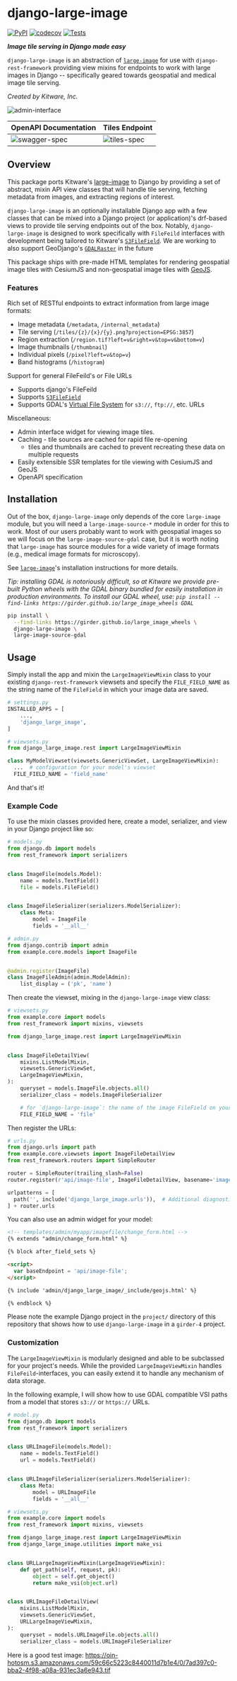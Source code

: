 # django-large-image

[![PyPI](https://img.shields.io/pypi/v/django-large-image.svg?logo=python&logoColor=white)](https://pypi.org/project/django-large-image/)
[![codecov](https://codecov.io/gh/ResonantGeoData/django-large-image/branch/main/graph/badge.svg?token=VBK1F6JWNY)](https://codecov.io/gh/ResonantGeoData/django-large-image)
[![Tests](https://github.com/ResonantGeoData/django-large-image/actions/workflows/ci.yml/badge.svg)](https://github.com/ResonantGeoData/django-large-image/actions/workflows/ci.yml)

***Image tile serving in Django made easy***

`django-large-image` is an abstraction of [`large-image`](https://github.com/girder/large_image)
for use with `django-rest-framework` providing view mixins for endpoints to
work with large images in Django -- specifically geared towards geospatial and
medical image tile serving.

*Created by Kitware, Inc.*

![admin-interface](https://raw.githubusercontent.com/ResonantGeoData/django-large-image/main/doc/admin.png)

| OpenAPI Documentation | Tiles Endpoint |
|---|---|
|![swagger-spec](https://raw.githubusercontent.com/ResonantGeoData/django-large-image/main/doc/swagger.png) | ![tiles-spec](https://raw.githubusercontent.com/ResonantGeoData/django-large-image/main/doc/tiles_endpoint.png)|


## Overview

This package ports Kitware's [large-image](https://github.com/girder/large_image)
to Django by providing a set of abstract, mixin API view classes that will
handle tile serving, fetching metadata from images, and extracting regions of
interest.

`django-large-image` is an optionally installable Django app with
a few classes that can be mixed into a Django project (or application)'s
drf-based views to provide tile serving endpoints out of the box. Notably,
`django-large-image` is designed to work specifically with `FileFeild`
interfaces with development being tailored to Kitware's
[`S3FileField`](https://github.com/girder/django-s3-file-field). We are working
to also support GeoDjango's [`GDALRaster`](https://docs.djangoproject.com/en/4.0/ref/contrib/gis/gdal/#django.contrib.gis.gdal.GDALRaster)
in the future

This package ships with pre-made HTML templates for rendering geospatial image
tiles with CesiumJS and non-geospatial image tiles with [GeoJS](https://github.com/OpenGeoscience/geojs).

### Features

Rich set of RESTful endpoints to extract information from large image formats:
- Image metadata (`/metadata`, `/internal_metadata`)
- Tile serving (`/tiles/{z}/{x}/{y}.png?projection=EPSG:3857`)
- Region extraction (`/region.tif?left=v&right=v&top=v&bottom=v`)
- Image thumbnails (`/thumbnail`)
- Individual pixels (`/pixel?left=v&top=v`)
- Band histograms (`/histogram`)

Support for general FileFeild's or File URLs
- Supports django's FileFeild
- Supports [`S3FileField`](https://github.com/girder/django-s3-file-field)
- Supports GDAL's [Virtual File System](https://gdal.org/user/virtual_file_systems.html) for `s3://`, `ftp://`, etc. URLs

Miscellaneous:
- Admin interface widget for viewing image tiles.
- Caching - tile sources are cached for rapid file re-opening
  - tiles and thumbnails are cached to prevent recreating these data on multiple requests
- Easily extensible SSR templates for tile viewing with CesiumJS and GeoJS
- OpenAPI specification

## Installation

Out of the box, `django-large-image` only depends of the core `large-image`
module, but you will need a `large-image-source-*` module in order for this
to work. Most of our users probably want to work with geospatial images so we
will focus on the `large-image-source-gdal` case, but it is worth noting that
`large-image` has source modules for a wide variety of image formats
(e.g., medical image formats for microscopy).

See [`large-image`](https://github.com/girder/large_image#installation)'s
installation instructions for more details.

**Tip:* installing GDAL is notoriously difficult, so at Kitware we provide
pre-built Python wheels with the GDAL binary bundled for easily installation in
production environments. To install our GDAL wheel, use: `pip install --find-links https://girder.github.io/large_image_wheels GDAL`*


```bash
pip install \
  --find-links https://girder.github.io/large_image_wheels \
  django-large-image \
  large-image-source-gdal
```


## Usage

Simply install the app and mixin the `LargeImageViewMixin` class to your existing
`django-rest-framework` viewsets and specify the `FILE_FIELD_NAME` as the
string name of the `FileField` in which your image data are saved.

```py
# settings.py
INSTALLED_APPS = [
    ...,
    'django_large_image',
]
```


```py
# viewsets.py
from django_large_image.rest import LargeImageViewMixin

class MyModelViewset(viewsets.GenericViewSet, LargeImageViewMixin):
  ...  # configuration for your model's viewset
  FILE_FIELD_NAME = 'field_name'
```

And that's it!

### Example Code

To use the mixin classes provided here, create a model, serializer, and view in
your Django project like so:

```py
# models.py
from django.db import models
from rest_framework import serializers


class ImageFile(models.Model):
    name = models.TextField()
    file = models.FileField()


class ImageFileSerializer(serializers.ModelSerializer):
    class Meta:
        model = ImageFile
        fields = '__all__'
```

```py
# admin.py
from django.contrib import admin
from example.core.models import ImageFile


@admin.register(ImageFile)
class ImageFileAdmin(admin.ModelAdmin):
    list_display = ('pk', 'name')
```

Then create the viewset, mixing in the `django-large-image` view class:
```py
# viewsets.py
from example.core import models
from rest_framework import mixins, viewsets

from django_large_image.rest import LargeImageViewMixin


class ImageFileDetailView(
    mixins.ListModelMixin,
    viewsets.GenericViewSet,
    LargeImageViewMixin,
):
    queryset = models.ImageFile.objects.all()
    serializer_class = models.ImageFileSerializer

    # for `django-large-image`: the name of the image FileField on your model
    FILE_FIELD_NAME = 'file'
```

Then register the URLs:

```py
# urls.py
from django.urls import path
from example.core.viewsets import ImageFileDetailView
from rest_framework.routers import SimpleRouter

router = SimpleRouter(trailing_slash=False)
router.register(r'api/image-file', ImageFileDetailView, basename='image-file')

urlpatterns = [
  path('', include('django_large_image.urls')),  # Additional diagnostic URLs from django-large-image
] + router.urls

```

You can also use an admin widget for your model:

```html
<!-- templates/admin/myapp/imagefile/change_form.html -->
{% extends "admin/change_form.html" %}

{% block after_field_sets %}

<script>
  var baseEndpoint = 'api/image-file';
</script>

{% include 'admin/django_large_image/_include/geojs.html' %}

{% endblock %}
```

Please note the example Django project in the `project/` directory of this
repository that shows how to use `django-large-image` in a `girder-4` project.


### Customization

The `LargeImageViewMixin` is modularly designed and able to be subclassed for your
project's needs. While the provided `LargeImageViewMixin` handles
`FileFeild`-interfaces, you can easily extend it to handle any mechanism of
data storage.

In the following example, I will show how to use GDAL compatible VSI paths
from a model that stores `s3://` or `https://` URLs.

```py
# model.py
from django.db import models
from rest_framework import serializers


class URLImageFile(models.Model):
    name = models.TextField()
    url = models.TextField()


class URLImageFileSerializer(serializers.ModelSerializer):
    class Meta:
        model = URLImageFile
        fields = '__all__'
```


```py
# viewsets.py
from example.core import models
from rest_framework import mixins, viewsets

from django_large_image.rest import LargeImageViewMixin
from django_large_image.utilities import make_vsi


class URLLargeImageViewMixin(LargeImageViewMixin):
    def get_path(self, request, pk):
        object = self.get_object()
        return make_vsi(object.url)


class URLImageFileDetailView(
    mixins.ListModelMixin,
    viewsets.GenericViewSet,
    URLLargeImageViewMixin,
):
    queryset = models.URLImageFile.objects.all()
    serializer_class = models.URLImageFileSerializer
```

Here is a good test image: https://oin-hotosm.s3.amazonaws.com/59c66c5223c8440011d7b1e4/0/7ad397c0-bba2-4f98-a08a-931ec3a6e943.tif
